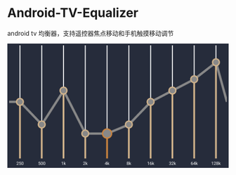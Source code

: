 # Android-TV-Equalizer
android tv 均衡器，支持遥控器焦点移动和手机触摸移动调节

 ![image](https://raw.githubusercontent.com/laiweifeng/Android-TV-Equalizer/master/screenshot.png)
